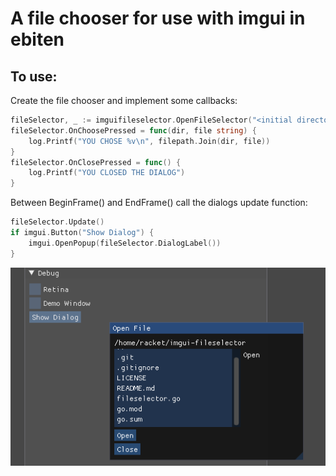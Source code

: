 # A file chooser for use with imgui in ebiten
## To use:

Create the file chooser and implement some callbacks:
```go
fileSelector, _ := imguifileselector.OpenFileSelector("<initial directory>")
fileSelector.OnChoosePressed = func(dir, file string) {
    log.Printf("YOU CHOSE %v\n", filepath.Join(dir, file))
}
fileSelector.OnClosePressed = func() {
    log.Printf("YOU CLOSED THE DIALOG")
}
```
Between BeginFrame() and EndFrame() call the dialogs update function:
```go
fileSelector.Update()
if imgui.Button("Show Dialog") {
    imgui.OpenPopup(fileSelector.DialogLabel())
}
```
![alt text](screen.png)